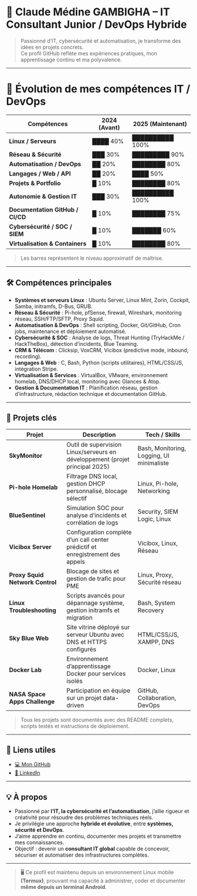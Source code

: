 # 👾 Claude Médine GAMBIGHA – IT Consultant Junior / DevOps Hybride

> Passionné d’IT, cybersécurité et automatisation, je transforme des idées en projets concrets.  
> Ce profil GitHub reflète mes expériences pratiques, mon apprentissage continu et ma polyvalence.

---

# 🌟 Évolution de mes compétences IT / DevOps

| Compétences                 | 2024 (Avant)       | 2025 (Maintenant) |
|-----------------------------|------------------|------------------|
| **Linux / Serveurs**             | ████ 40%          | ██████████ 100%  |
| **Réseau & Sécurité**            | ███ 30%           | █████████ 90%    |
| **Automatisation / DevOps**      | ██ 20%            | ████████ 80%     |
| **Langages / Web / API**         | ██ 20%            | ████ 50%         |
| **Projets & Portfolio**          | █ 10%             | ████████ 80%     |
| **Autonomie & Gestion IT**       | ███ 30%           | ██████████ 100%  |
| **Documentation GitHub / CI/CD** | █ 10%             | ████████ 75%     |
| **Cybersécurité / SOC / SIEM**   | █ 10%             | ███████ 60%      |
| **Virtualisation & Containers**  | █ 10%             | ████████ 80%     |

> Les barres représentent le niveau approximatif de maîtrise.

---

## 🛠 Compétences principales

- **Systèmes et serveurs Linux** : Ubuntu Server, Linux Mint, Zorin, Cockpit, Samba, initramfs, D-Bus, GRUB.  
- **Réseau & Sécurité** : Pi-hole, pfSense, firewall, Wireshark, monitoring réseau, SSH/FTP/SFTP, Proxy Squid.  
- **Automatisation & DevOps** : Shell scripting, Docker, Git/GitHub, Cron jobs, maintenance et déploiement automatisé.  
- **Cybersécurité & SOC** : Analyse de logs, Threat Hunting (TryHackMe / HackTheBox), détection d’incidents, Blue Teaming.  
- **CRM & Télécom** : Clicksip, VoxCRM, Vicibox (predictive mode, inbound, recording).  
- **Langages & Web** : C, Bash, Python (scripts utilitaires), HTML/CSS/JS, intégration Stripe.  
- **Virtualisation & Services** : VirtualBox, VMware, environnement homelab, DNS/DHCP local, monitoring avec Glances & Atop.  
- **Gestion & Documentation IT** : Planification réseau, gestion d’infrastructure, rédaction technique et documentation GitHub.  

---

## 📂 Projets clés

| Projet | Description | Tech / Skills |
|--------|-------------|---------------|
| **SkyMonitor** | Outil de supervision Linux/serveurs en développement (projet principal 2025) | Bash, Monitoring, Logging, UI minimaliste |
| **Pi-hole Homelab** | Filtrage DNS local, gestion DHCP personnalisé, blocage sélectif | Linux, Pi-hole, Networking |
| **BlueSentinel** | Simulation SOC pour analyse d’incidents et corrélation de logs | Security, SIEM Logic, Linux |
| **Vicibox Server** | Configuration complète d’un call center prédictif et enregistrement des appels | Vicibox, Linux, Réseau |
| **Proxy Squid Network Control** | Blocage de sites et gestion de trafic pour PME | Linux, Proxy, Sécurité réseau |
| **Linux Troubleshooting** | Scripts avancés pour dépannage système, gestion initramfs et migration | Bash, System Recovery |
| **Sky Blue Web** | Site vitrine déployé sur serveur Ubuntu avec DNS et HTTPS configurés | HTML/CSS/JS, XAMPP, DNS |
| **Docker Lab** | Environnement d’apprentissage Docker pour services isolés | Docker, Linux |
| **NASA Space Apps Challenge** | Participation en équipe sur un projet data-driven | GitHub, Collaboration, DevOps |

> Tous les projets sont documentés avec des README complets, scripts testés et instructions de déploiement.

---

## 🔗 Liens utiles

- [💻 Mon GitHub](https://github.com/Claude7776)  
- [🔗 LinkedIn](https://www.linkedin.com/in/claude-m%C3%A9dine-gambigha%F0%9F%91%BE%E2%9A%99%EF%B8%8F-5434b4332/)  

---

## 💡 À propos

- Passionné par **l’IT, la cybersécurité et l’automatisation**, j’allie rigueur et créativité pour résoudre des problèmes techniques réels.  
- Je privilégie une approche **hybride et évolutive**, entre **systèmes, sécurité et DevOps**.  
- J’aime apprendre en continu, documenter mes projets et transmettre mes connaissances.  
- Objectif : devenir un **consultant IT global** capable de concevoir, sécuriser et automatiser des infrastructures complètes.

---

> 🖥️ Ce profil est maintenu depuis un environnement Linux mobile **(Termux)**, prouvant ma capacité à administrer, coder et documenter **même depuis un terminal Android**.
